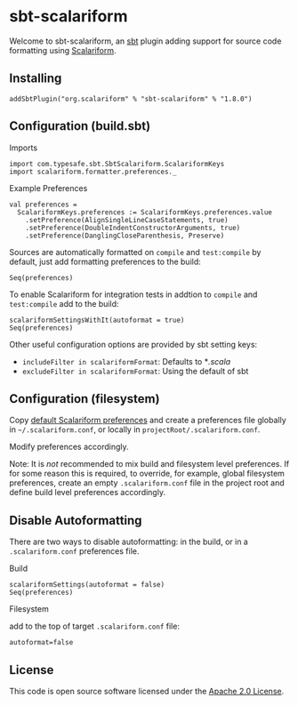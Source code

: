 sbt-scalariform
===============

Welcome to sbt-scalariform, an <a href="https://github.com/sbt/sbt">sbt</a> plugin adding support for source code formatting
using <a href="https://github.com/scala-ide/scalariform">Scalariform</a>.

Installing
--------------------------

```
addSbtPlugin("org.scalariform" % "sbt-scalariform" % "1.8.0")
```

Configuration (build.sbt)
----------------------

Imports
```
import com.typesafe.sbt.SbtScalariform.ScalariformKeys
import scalariform.formatter.preferences._
```

Example Preferences
```
val preferences =
  ScalariformKeys.preferences := ScalariformKeys.preferences.value
    .setPreference(AlignSingleLineCaseStatements, true)
    .setPreference(DoubleIndentConstructorArguments, true)
    .setPreference(DanglingCloseParenthesis, Preserve)
```

Sources are automatically formatted on `compile` and `test:compile` by default, just add formatting preferences to the build:
```
Seq(preferences)
```

To enable Scalariform for integration tests in addtion to `compile` and `test:compile` add to the build:
```
scalariformSettingsWithIt(autoformat = true)
Seq(preferences)
```

Other useful configuration options are provided by sbt setting keys:

- `includeFilter in scalariformFormat`: Defaults to **.scala*
- `excludeFilter in scalariformFormat`: Using the default of sbt

Configuration (filesystem)
----------------------

Copy [default Scalariform preferences](https://github.com/scala-ide/scalariform/blob/master/formatterPreferences.properties)
and create a preferences file globally in `~/.scalariform.conf`, or locally in `projectRoot/.scalariform.conf`.

Modify preferences accordingly.

Note: It is *not* recommended to mix build and filesystem level preferences. If for some reason this is required,
to override, for example, global filesystem preferences, create an empty `.scalariform.conf` file in the project root
and define build level preferences accordingly.


Disable Autoformatting
----------------------

There are two ways to disable autoformatting: in the build, or in a `.scalariform.conf` preferences file.

Build
```
scalariformSettings(autoformat = false)
Seq(preferences)
```

Filesystem

add to the top of target `.scalariform.conf` file:
```
autoformat=false
```

License
-------

This code is open source software licensed under the <a href="http://www.apache.org/licenses/LICENSE-2.0.html">Apache 2.0 License</a>.
